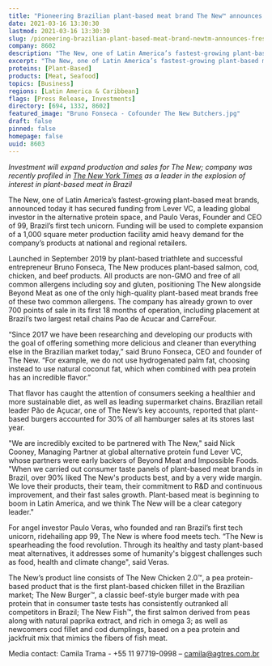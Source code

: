 ```yaml
---
title: "Pioneering Brazilian plant-based meat brand The New™ announces fresh backing from Lever VC and Paulo Veras, founder of Brazil’s first tech unicorn"
date: 2021-03-16 13:30:30
lastmod: 2021-03-16 13:30:30
slug: /pioneering-brazilian-plant-based-meat-brand-newtm-announces-fresh-backing-lever-vc-and
company: 8602
description: "The New, one of Latin America’s fastest-growing plant-based meat brands, announced today it has secured funding from Lever VC, a leading global investor in the alternative protein space, and Paulo Veras, Founder and CEO of 99, Brazil’s first tech unicorn. Funding will be used to complete expansion of a 1,000 square meter production facility amid heavy demand for the company’s products at national and regional retailers."
excerpt: "The New, one of Latin America’s fastest-growing plant-based meat brands, announced today it has secured funding from Lever VC, a leading global investor in the alternative protein space, and Paulo Veras, Founder and CEO of 99, Brazil’s first tech unicorn. Funding will be used to complete expansion of a 1,000 square meter production facility amid heavy demand for the company’s products at national and regional retailers."
proteins: [Plant-Based]
products: [Meat, Seafood]
topics: [Business]
regions: [Latin America & Caribbean]
flags: [Press Release, Investments]
directory: [694, 1332, 8602]
featured_image: "Bruno Fonseca - Cofounder The New Butchers.jpg"
draft: false
pinned: false
homepage: false
uuid: 8603
---
```

<p><em>Investment will expand production </em><em>and sales </em><em>for The New</em><em>; company was </em><em>recently profiled in </em><a href="https://www.nytimes.com/2020/12/26/world/americas/brazil-vegetarian.html"><em>The New York Times</em></a><em> as a leader in </em><em>the explosion of interest in plant-based meat in </em><em>Brazil</em></p>
<p>The New, one of Latin America’s fastest-growing plant-based meat brands, announced today it has secured funding from Lever VC, a leading global investor in the alternative protein space, and Paulo Veras, Founder and CEO of 99, Brazil’s first tech unicorn. Funding will be used to complete expansion of a 1,000 square meter production facility amid heavy demand for the company’s products at national and regional retailers.</p>
<p>Launched in September 2019 by plant-based triathlete and successful entrepreneur Bruno Fonseca, The New produces plant-based salmon, cod, chicken, and beef products. All products are non-GMO and free of all common allergens including soy and gluten, positioning The New alongside Beyond Meat as one of the only high-quality plant-based meat brands free of these two common allergens. The company has already grown to over 700 points of sale in its first 18 months of operation, including placement at Brazil’s two largest retail chains Pao de Acucar and CarreFour.</p>
<p>“Since 2017 we have been researching and developing our products with the goal of offering something more delicious and cleaner than everything else in the Brazilian market today,” said Bruno Fonseca, CEO and founder of The New. “For example, we do not use hydrogenated palm fat, choosing instead to use natural coconut fat, which when combined with pea protein has an incredible flavor.”</p>
<p>That flavor has caught the attention of consumers seeking a healthier and more sustainable diet, as well as leading supermarket chains. Brazilian retail leader Pão de Açucar, one of The New’s key accounts, reported that plant-based burgers accounted for 30% of all hamburger sales at its stores last year.</p>
<p>"We are incredibly excited to be partnered with The New," said Nick Cooney, Managing Partner at global alternative protein fund Lever VC, whose partners were early backers of Beyond Meat and Impossible Foods. "When we carried out consumer taste panels of plant-based meat brands in Brazil, over 90% liked The New's products best, and by a very wide margin. We love their products, their team, their commitment to R&D and continuous improvement, and their fast sales growth. Plant-based meat is beginning to boom in Latin America, and we think The New will be a clear category leader."</p>
<p>For angel investor Paulo Veras, who founded and ran Brazil’s first tech unicorn, ridehailing app 99, The New is where food meets tech. “The New is spearheading the food revolution. Through its healthy and tasty plant-based meat alternatives, it addresses some of humanity's biggest challenges such as food, health and climate change", said Veras.</p>
<p>The New’s product line consists of The New Chicken 2.0™, a pea protein-based product that is the first plant-based chicken fillet in the Brazilian market; The New Burger™, a classic beef-style burger made with pea protein that in consumer taste tests has consistently outranked all competitors in Brazil; The New Fish™, the first salmon derived from peas along with natural paprika extract, and rich in omega 3; as well as newcomers cod fillet and cod dumplings, based on a pea protein and jackfruit mix that mimics the fibers of fish meat.</p>
<p>Media contact: Camila Trama - +55 11 97719-0998 – <a href="mailto:camila@agtres.com.br">camila@agtres.com.br</a></p>
